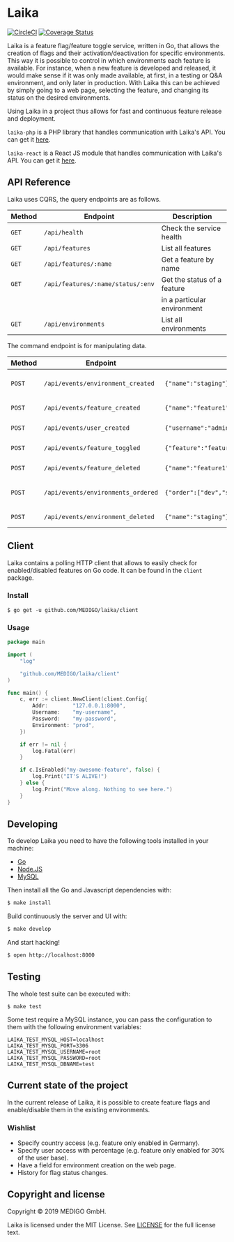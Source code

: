# Laika

[![CircleCI](https://circleci.com/gh/MEDIGO/laika.svg?style=shield)](https://circleci.com/gh/MEDIGO/laika) [![Coverage Status](https://coveralls.io/repos/github/MEDIGO/laika/badge.svg)](https://coveralls.io/github/MEDIGO/laika)

Laika is a feature flag/feature toggle service, written in Go, that allows the creation of flags and their activation/deactivation for specific environments. This way it is possible to control in which environments each feature is available. For instance, when a new feature is developed and released, it would make sense if it was only made available, at first, in a testing or Q&A environment, and only later in production. With Laika this can be achieved by simply going to a web page, selecting the feature, and changing its status on the desired environments.

Using Laika in a project thus allows for fast and continuous feature release and deployment.

`laika-php` is a PHP library that handles communication with Laika's API. You can get it [here](https://github.com/MEDIGO/laika-php).

`laika-react` is a React JS module that handles communication with Laika's API. You can get it [here](https://github.com/MEDIGO/laika-react).

## API Reference

Laika uses CQRS, the query endpoints are as follows.

| Method | Endpoint                          | Description                 |
| ------ | --------------------------------- | --------------------------- |
| `GET`  | `/api/health`                     | Check the service health    |
| `GET`  | `/api/features`                   | List all features           |
| `GET`  | `/api/features/:name`             | Get a feature by name       |
| `GET`  | `/api/features/:name/status/:env` | Get the status of a feature |
|        |                                   | in a particular environment |
| `GET`  | `/api/environments`               | List all environments       |

The command endpoint is for manipulating data.

| Method | Endpoint                           | Example body                                                   | Description               |
| ------ | ---------------------------------- | -------------------------------------------------------------- | ------------------------- |
| `POST` | `/api/events/environment_created`  | `{"name":"staging"}`                                           | Create a new environment. |
| `POST` | `/api/events/feature_created`      | `{"name":"feature1"}`                                          | Create a new feature.     |
| `POST` | `/api/events/user_created`         | `{"username":"admin","password":"secret"}`                     | Create a new user.        |
| `POST` | `/api/events/feature_toggled`      | `{"feature":"feature1","environment":"staging","status":true}` | Toggle a feature.         |
| `POST` | `/api/events/feature_deleted`      | `{"name":"feature1"}`                                          | Delete a feature.         |
| `POST` | `/api/events/environments_ordered` | `{"order":["dev","staging"]}`                                  | Change env display order. |
| `POST` | `/api/events/environment_deleted`  | `{"name":"staging"}`                                           | Delete an environment.    |

## Client

Laika contains a polling HTTP client that allows to easily check for enabled/disabled features on Go code. It can be found in the `client` package.

### Install

```
$ go get -u github.com/MEDIGO/laika/client
```

### Usage

```go
package main

import (
	"log"

	"github.com/MEDIGO/laika/client"
)

func main() {
	c, err := client.NewClient(client.Config{
		Addr:        "127.0.0.1:8000",
		Username:    "my-username",
		Password:    "my-password",
		Environment: "prod",
	})

	if err != nil {
		log.Fatal(err)
	}

	if c.IsEnabled("my-awesome-feature", false) {
		log.Print("IT'S ALIVE!")
	} else {
		log.Print("Move along. Nothing to see here.")
	}
}
```

## Developing

To develop Laika you need to have the following tools installed in your machine:

- [Go](https://golang.org/doc/install)
- [Node.JS](https://nodejs.org/en/download/)
- [MySQL](https://dev.mysql.com/downloads/installer/)

Then install all the Go and Javascript dependencies with:

```sh
$ make install
```

Build continuously the server and UI with:

```sh
$ make develop
```

And start hacking!

```sh
$ open http://localhost:8000
```

## Testing

The whole test suite can be executed with:

```
$ make test
```

Some test require a MySQL instance, you can pass the configuration to them with the following
environment variables:

```
LAIKA_TEST_MYSQL_HOST=localhost
LAIKA_TEST_MYSQL_PORT=3306
LAIKA_TEST_MYSQL_USERNAME=root
LAIKA_TEST_MYSQL_PASSWORD=root
LAIKA_TEST_MYSQL_DBNAME=test
```

## Current state of the project

In the current release of Laika, it is possible to create feature flags and enable/disable them in the existing environments.

### Wishlist

- Specify country access (e.g. feature only enabled in Germany).
- Specify user access with percentage (e.g. feature only enabled for 30% of the user base).
- Have a field for environment creation on the web page.
- History for flag status changes.

## Copyright and license

Copyright © 2019 MEDIGO GmbH.

Laika is licensed under the MIT License. See [LICENSE](LICENSE) for the full license text.
